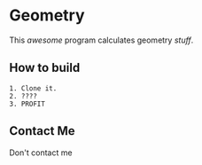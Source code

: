 # Geometry 

This *awesome* program calculates geometry _stuff_.

## How to build

```
1. Clone it.
2. ????
3. PROFIT
```

## Contact Me
Don't contact me
